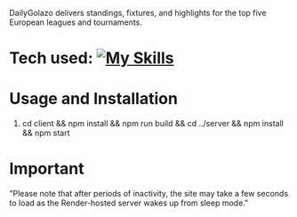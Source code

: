 DailyGolazo delivers standings, fixtures, and highlights for the top five European leagues and tournaments.

# Tech used: [![My Skills](https://skillicons.dev/icons?i=html,css,tailwind,js,react,vite,nodejs,express)](https://skillicons.dev)

# Usage and Installation
1. cd client && npm install && npm run build && cd ../server && npm install && npm start

# Important
"Please note that after periods of inactivity, the site may take a few seconds to load as the Render-hosted server wakes up from sleep mode."
